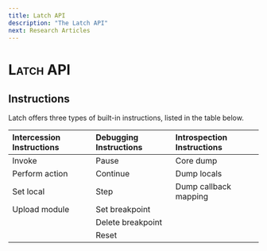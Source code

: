```yaml
---
title: Latch API
description: "The Latch API"
next: Research Articles
---
```

# <span style="font-variant: small-caps;">Latch</span> API

## Instructions

Latch offers three types of built-in instructions, listed in the table below.

| Intercession Instructions | Debugging Instructions | Introspection Instructions |
|:--------------------------|:-----------------------|:---------------------------|
| Invoke                    | Pause                  | Core dump                  |
| Perform action            | Continue               | Dump locals                |
| Set local                 | Step                   | Dump callback mapping      |
| Upload module             | Set breakpoint         |                            |
|                           | Delete breakpoint      |                            |
|                           | Reset                  |                            |

